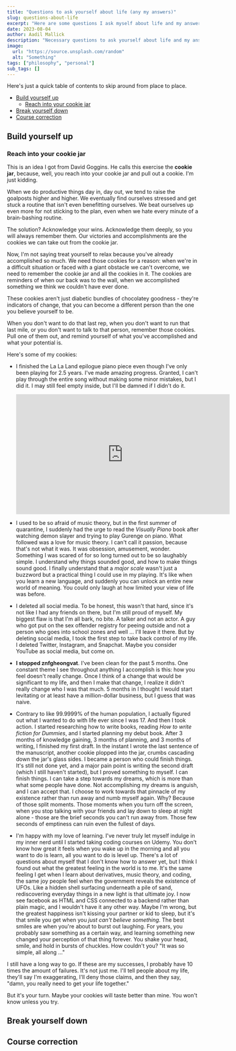 ```yaml
---
title: "Questions to ask yourself about life (any my answers)"
slug: questions-about-life
excerpt: "Here are some questions I ask myself about life and my answers to them."
date: 2023-08-04
author: Aadil Mallick
description: "Necessary questions to ask yourself about life and my answers to them."
image:
  url: "https://source.unsplash.com/random"
  alt: "Something"
tags: ["philosophy", "personal"]
sub_tags: []
---
```


Here's just a quick table of contents to skip around from place to place.

- [Build yourself up](#build-yourself-up)
  - [Reach into your cookie jar](#reach-into-your-cookie-jar)
- [Break yourself down](#break-yourself-down)
- [Course correction](#course-correction)

## Build yourself up

### Reach into your cookie jar

This is an idea I got from David Goggins. He calls this exercise the **cookie jar**, because, well, you reach into your cookie jar and pull out a cookie. I'm just kidding.

When we do productive things day in, day out, we tend to raise the goalposts higher and higher. We eventually find ourselves stressed and get stuck a routine that isn't even benefitting ourselves. We beat ourselves up even more for not sticking to the plan, even when we hate every minute of a brain-bashing routine.

The solution? Acknowledge your wins. Acknowledge them deeply, so you will always remember them. Our victories and accomplishments are the cookies we can take out from the cookie jar.

Now, I'm not saying treat yourself to relax because you've already accomplished so much. We need those cookies for a reason: when we're in a difficult situation or faced with a giant obstacle we can't overcome, we need to remember the cookie jar and all the cookies in it. The cookies are reminders of when our back was to the wall, when we accomplished something we think we couldn't have ever done.

These cookies aren't just diabetic bundles of chocolatey goodness - they're indicators of change, that you can become a different person than the one you believe yourself to be.

When you don't want to do that last rep, when you don't want to run that last mile, or you don't want to talk to that person, remember those cookies. Pull one of them out, and remind yourself of what you've accomplished and what your potential is.

Here's some of my cookies:

- I finished the La La Land epilogue piano piece even though I've only been playing for 2.5 years. I've made amazing progress. Granted, I can't play through the entire song without making some minor mistakes, but I did it. I may still feel empty inside, but I'll be damned if I didn't do it.

    <iframe width="560" height="315" src="https://www.youtube.com/embed/OkutU-jdArU" title="YouTube video player" frameborder="0" allow="accelerometer; autoplay; clipboard-write; encrypted-media; gyroscope; picture-in-picture; web-share" allowfullscreen></iframe>

- I used to be so afraid of music theory, but in the first summer of quarantine, I suddenly had the urge to read the _Visually Piano_ book after watching demon slayer and trying to play Gurenge on piano. What followed was a love for music theory. I can't call it passion, because that's not what it was. It was obsession, amusement, wonder. Something I was scared of for so long turned out to be so laughably simple. I understand why things sounded good, and how to make things sound good. I finally understand that a _major scale_ wasn't just a buzzword but a practical thing I could use in my playing. It's like when you learn a new language, and suddenly you can unlock an entire new world of meaning. You could only laugh at how limited your view of life was before.
- I deleted all social media. To be honest, this wasn't that hard, since it's not like I had any friends on there, but I'm still proud of myself. My biggest flaw is that I'm all bark, no bite. A talker and not an actor. A guy who got put on the sex offender registry for peeing outside and not a person who goes into school zones and well ... I'll leave it there. But by deleting social media, I took the first step to take back control of my life. I deleted Twitter, Instagram, and Snapchat. Maybe you consider YouTube as social media, but come on.
- <strong>I stopped znfgheongvat</strong>. I've been clean for the past 5 months. One constant theme I see throughout anything I accomplish is this: how you feel doesn't really change. Once I think of a change that would be significant to my life, and then I make that change, I realize it didn't really change who I was that much. 5 months in I thought I would start levitating or at least have a million-dollar business, but I guess that was naive.
- Contrary to like 99.9999% of the human population, I actually figured out what I wanted to do with life ever since I was 17. And then I took action. I started researching how to write books, reading _How to write fiction for Dummies_, and I started planning my debut book. After 3 months of knowledge gaining, 3 months of planning, and 3 months of writing, I finished my first draft. In the instant I wrote the last sentence of the manuscript, another cookie plopped into the jar, crumbs cascading down the jar's glass sides. I became a person who could finish things. It's still not done yet, and a major pain point is writing the second draft (which I still haven't started), but I proved something to myself. I can finish things. I can take a step towards my dreams, which is more than what some people have done. Not accomplishing my dreams is anguish, and I can accept that. I choose to work towards that pinnacle of my existence rather than run away and numb myself again. Why? Because of those split moments. Those moments when you turn off the screen, when you stop talking with your friends and lay down to sleep at night alone - those are the brief seconds you can't run away from. Those few seconds of emptiness can ruin even the fullest of days.
- I'm happy with my love of learning. I've never truly let myself indulge in my inner nerd until I started taking coding courses on Udemy. You don't know how great it feels when you wake up in the morning and all you want to do is learn, all you want to do is level up. There's a lot of questions about myself that I don't know how to answer yet, but I think I found out what the greatest feeling in the world is to me. It's the same feeling I get when I learn about derivatives, music theory, and coding, the same joy people feel when the government reveals the existence of UFOs. Like a hidden shell surfacing underneath a pile of sand, rediscovering everyday things in a new light is that ultimate joy. I now see facebook as HTML and CSS connected to a backend rather than plain magic, and I wouldn't have it any other way. Maybe I'm wrong, but the greatest happiness isn't kissing your partner or kid to sleep, but it's that smile you get when you _just can't believe something_. The best smiles are when you're about to burst out laughing. For years, you probably saw something as a certain way, and learning something new changed your perception of that thing forever. You shake your head, smile, and hold in bursts of chuckles. How couldn't you? "It was so simple, all along ..."

I still have a long way to go. If these are my successes, I probably have 10 times the amount of failures. It's not just me. I'll tell people about my life, they'll say I'm exaggerating, I'll deny those claims, and then they say, "damn, you really need to get your life together."

But it's your turn. Maybe your cookies will taste better than mine. You won't know unless you try.

## Break yourself down

## Course correction
